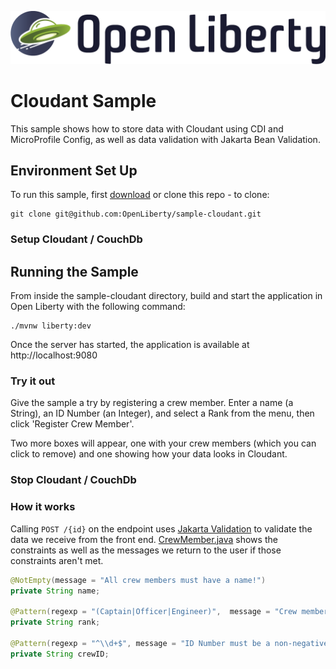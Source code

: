 ![](https://github.com/OpenLiberty/open-liberty/blob/master/logos/logo_horizontal_light_navy.png)

# Cloudant Sample
This sample shows how to store data with Cloudant using CDI and MicroProfile Config, as well as data validation with Jakarta Bean Validation.

## Environment Set Up
To run this sample, first [download](https://github.com/OpenLiberty/sample-cloudant/archive/main.zip) or clone this repo - to clone:
```
git clone git@github.com:OpenLiberty/sample-cloudant.git
```

### Setup Cloudant / CouchDb

<!-- TODO explain setting up cloudant or couchdb -->

## Running the Sample
From inside the sample-cloudant directory, build and start the application in Open Liberty with the following command:
```
./mvnw liberty:dev
```

Once the server has started, the application is available at http://localhost:9080

### Try it out
Give the sample a try by registering a crew member. Enter a name (a String), an ID Number (an Integer), and select a Rank from the menu, then click 'Register Crew Member'.

Two more boxes will appear, one with your crew members (which you can click to remove) and one showing how your data looks in Cloudant.

### Stop Cloudant / CouchDb

<!-- TODO instructions for stopping cloudant -->

### How it works

<!-- TODO overview of how the app works -->

Calling `POST /{id}` on the endpoint uses [Jakarta Validation](https://openliberty.io/guides/bean-validation.html) to validate the data we receive from the front end. [CrewMember.java](https://github.com/OpenLiberty/sample-cloudant/tree/master/src/main/java/io/openliberty/sample/application/CrewMember.java) shows the constraints as well as the messages we return to the user if those constraints aren't met.
```java
@NotEmpty(message = "All crew members must have a name!")
private String name;

@Pattern(regexp = "(Captain|Officer|Engineer)",  message = "Crew member must be one of the listed ranks!")
private String rank;

@Pattern(regexp = "^\\d+$", message = "ID Number must be a non-negative integer!")
private String crewID; 
```

<!-- TODO explain what happens after validation in POST -->

<!-- TODO explain DELETE endpoint -->

<!-- TODO explain GET endpoint -->



